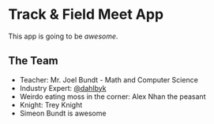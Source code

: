 # Track & Field Meet App

This app is going to be _awesome_.

## The Team
- Teacher: Mr. Joel Bundt - Math and Computer Science
- Industry Expert: [@dahlbyk](https://github.com/dahlbyk)
- Weirdo eating moss in the corner: Alex Nhan the peasant
- Knight: Trey Knight
- Simeon Bundt is awesome